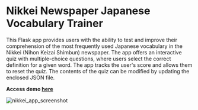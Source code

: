 # Nikkei Newspaper Japanese Vocabulary Trainer

This Flask app provides users with the ability to test and improve their comprehension of the most frequently used Japanese vocabulary in the Nikkei (Nihon Keizai Shimbun) newspaper. The app offers an interactive quiz with multiple-choice questions, where users select the correct definition for a given word. The app tracks the user's score and allows them to reset the quiz. The contents of the quiz can be modified by updating the enclosed JSON file.

**Access demo [here](https://nikkei-vocab-app.onrender.com/)**

![nikkei_app_screenshot](https://user-images.githubusercontent.com/41703555/232328308-4c5652e3-5052-4795-8baa-5ff61b830dd3.jpg)
